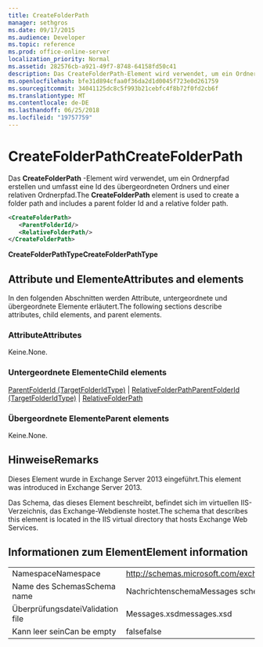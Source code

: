 ```yaml
---
title: CreateFolderPath
manager: sethgros
ms.date: 09/17/2015
ms.audience: Developer
ms.topic: reference
ms.prod: office-online-server
localization_priority: Normal
ms.assetid: 282576cb-a921-49f7-8748-64158fd50c41
description: Das CreateFolderPath-Element wird verwendet, um ein Ordnerpfad erstellen und umfasst eine Id des übergeordneten Ordners und einer relativen Ordnerpfad.
ms.openlocfilehash: bfe31d894cfaa0f36da2d1d0045f723e0d261759
ms.sourcegitcommit: 34041125dc8c5f993b21cebfc4f8b72f0fd2cb6f
ms.translationtype: MT
ms.contentlocale: de-DE
ms.lasthandoff: 06/25/2018
ms.locfileid: "19757759"
---
```

# <a name="createfolderpath"></a><span data-ttu-id="d8736-103">CreateFolderPath</span><span class="sxs-lookup"><span data-stu-id="d8736-103">CreateFolderPath</span></span>

<span data-ttu-id="d8736-104">Das **CreateFolderPath** -Element wird verwendet, um ein Ordnerpfad erstellen und umfasst eine Id des übergeordneten Ordners und einer relativen Ordnerpfad.</span><span class="sxs-lookup"><span data-stu-id="d8736-104">The **CreateFolderPath** element is used to create a folder path and includes a parent folder Id and a relative folder path.</span></span> 
  
```XML
<CreateFolderPath>
   <ParentFolderId/>
   <RelativeFolderPath/>
</CreateFolderPath>
```

 <span data-ttu-id="d8736-105">**CreateFolderPathType**</span><span class="sxs-lookup"><span data-stu-id="d8736-105">**CreateFolderPathType**</span></span>
## <a name="attributes-and-elements"></a><span data-ttu-id="d8736-106">Attribute und Elemente</span><span class="sxs-lookup"><span data-stu-id="d8736-106">Attributes and elements</span></span>

<span data-ttu-id="d8736-107">In den folgenden Abschnitten werden Attribute, untergeordnete und übergeordnete Elemente erläutert.</span><span class="sxs-lookup"><span data-stu-id="d8736-107">The following sections describe attributes, child elements, and parent elements.</span></span>
  
### <a name="attributes"></a><span data-ttu-id="d8736-108">Attribute</span><span class="sxs-lookup"><span data-stu-id="d8736-108">Attributes</span></span>

<span data-ttu-id="d8736-109">Keine.</span><span class="sxs-lookup"><span data-stu-id="d8736-109">None.</span></span>
  
### <a name="child-elements"></a><span data-ttu-id="d8736-110">Untergeordnete Elemente</span><span class="sxs-lookup"><span data-stu-id="d8736-110">Child elements</span></span>

<span data-ttu-id="d8736-111">[ParentFolderId (TargetFolderIdType)](parentfolderid-targetfolderidtype.md) | [RelativeFolderPath](relativefolderpath.md)</span><span class="sxs-lookup"><span data-stu-id="d8736-111">[ParentFolderId (TargetFolderIdType)](parentfolderid-targetfolderidtype.md) | [RelativeFolderPath](relativefolderpath.md)</span></span>
  
### <a name="parent-elements"></a><span data-ttu-id="d8736-112">Übergeordnete Elemente</span><span class="sxs-lookup"><span data-stu-id="d8736-112">Parent elements</span></span>

<span data-ttu-id="d8736-113">Keine.</span><span class="sxs-lookup"><span data-stu-id="d8736-113">None.</span></span>
  
## <a name="remarks"></a><span data-ttu-id="d8736-114">Hinweise</span><span class="sxs-lookup"><span data-stu-id="d8736-114">Remarks</span></span>

<span data-ttu-id="d8736-115">Dieses Element wurde in Exchange Server 2013 eingeführt.</span><span class="sxs-lookup"><span data-stu-id="d8736-115">This element was introduced in Exchange Server 2013.</span></span>
  
<span data-ttu-id="d8736-116">Das Schema, das dieses Element beschreibt, befindet sich im virtuellen IIS-Verzeichnis, das Exchange-Webdienste hostet.</span><span class="sxs-lookup"><span data-stu-id="d8736-116">The schema that describes this element is located in the IIS virtual directory that hosts Exchange Web Services.</span></span>
  
## <a name="element-information"></a><span data-ttu-id="d8736-117">Informationen zum Element</span><span class="sxs-lookup"><span data-stu-id="d8736-117">Element information</span></span>

|||
|:-----|:-----|
|<span data-ttu-id="d8736-118">Namespace</span><span class="sxs-lookup"><span data-stu-id="d8736-118">Namespace</span></span>  <br/> |http://schemas.microsoft.com/exchange/services/2006/messages  <br/> |
|<span data-ttu-id="d8736-119">Name des Schemas</span><span class="sxs-lookup"><span data-stu-id="d8736-119">Schema name</span></span>  <br/> |<span data-ttu-id="d8736-120">Nachrichtenschema</span><span class="sxs-lookup"><span data-stu-id="d8736-120">Messages schema</span></span>  <br/> |
|<span data-ttu-id="d8736-121">Überprüfungsdatei</span><span class="sxs-lookup"><span data-stu-id="d8736-121">Validation file</span></span>  <br/> |<span data-ttu-id="d8736-122">Messages.xsd</span><span class="sxs-lookup"><span data-stu-id="d8736-122">messages.xsd</span></span>  <br/> |
|<span data-ttu-id="d8736-123">Kann leer sein</span><span class="sxs-lookup"><span data-stu-id="d8736-123">Can be empty</span></span>  <br/> |<span data-ttu-id="d8736-124">false</span><span class="sxs-lookup"><span data-stu-id="d8736-124">false</span></span>  <br/> |
   

